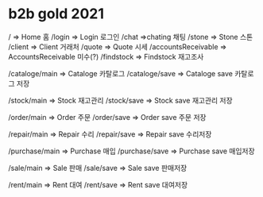 # b2b gold 2021

/ => Home 홈
/login => Login 로그인
/chat =>chating 채팅
/stone => Stone 스톤
/client => Client 거래처
/quote => Quote 시세
/accountsReceivable => AccountsReceivable 미수(?)
/findstock => Findstock 재고조사

/cataloge/main => Cataloge 카탈로그
/cataloge/save => Cataloge save 카탈로그 저장

/stock/main => Stock 재고관리
/stock/save => Stock save 재고관리 저장

/order/main => Order 주문
/order/save => Order save 주문 저장

/repair/main => Repair 수리
/repair/save => Repair save 수리저장

/purchase/main => Purchase 매입
/purchase/save => Purchase save 매입저장

/sale/main => Sale 판매
/sale/save => Sale save 판매저장

/rent/main => Rent 대여
/rent/save => Rent save 대여저장
